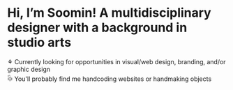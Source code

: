 <h1>Hi, I’m Soomin! A multidisciplinary designer with a background in studio arts </h1>
⚘ Currently looking for opportunities in visual/web design, branding, and/or graphic design<br>
𓇙 You'll probably find me handcoding websites or handmaking objects
